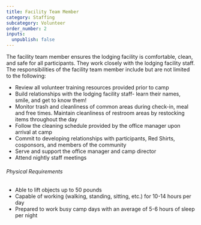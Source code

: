 ```yaml
---
title: Facility Team Member
category: Staffing
subcategory: Volunteer
order_number: 2
inputs:
  unpublish: false
---
```

The facility team member ensures the lodging facility is comfortable, clean, and safe for all participants. They work closely with the lodging facility staff. The responsibilities of the facility team member include but are not limited to the following:

<div><ul><li>Review all volunteer training resources provided prior to camp</li><li>Build relationships with the lodging facility staff- learn their names, smile, and get to know them!</li><li>Monitor trash and cleanliness of common areas during check-in, meal and free times. Maintain cleanliness of restroom areas by restocking items throughout the day</li><li>Follow the cleaning schedule provided by the office manager upon arrival at camp</li><li>Commit to developing relationships with participants, Red Shirts, cosponsors, and members of the community</li><li>Serve and support the office manager and camp director</li><li>Attend nightly staff meetings</li></ul><div><h6>Physical Requirements</h6><ul><li>Able to lift objects up to 50 pounds</li><li>Capable of working (walking, standing, sitting, etc.) for 10-14 hours per day</li><li>Prepared to work busy camp days with an average of 5-6 hours of sleep per night</li></ul></div></div>
